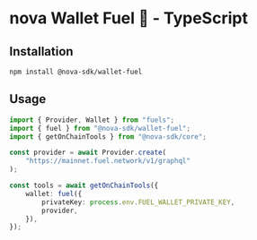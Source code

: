 # nova Wallet Fuel 🐐 - TypeScript

## Installation

```
npm install @nova-sdk/wallet-fuel
```

## Usage

```typescript
import { Provider, Wallet } from "fuels";
import { fuel } from "@nova-sdk/wallet-fuel";
import { getOnChainTools } from "@nova-sdk/core";

const provider = await Provider.create(
    "https://mainnet.fuel.network/v1/graphql"
);

const tools = await getOnChainTools({
    wallet: fuel({
        privateKey: process.env.FUEL_WALLET_PRIVATE_KEY,
        provider,
    }),
});
```
